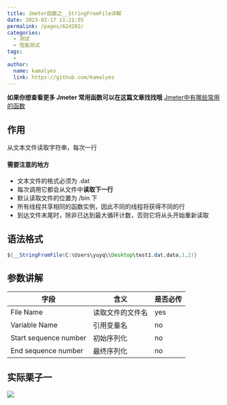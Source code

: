 ```yaml
---
title: Jmeter函数之__StringFromFile详解
date: 2023-02-17 11:21:55
permalink: /pages/62d202/
categories:
  - 测试
  - 性能测试
tags:
  - 
author: 
  name: kamalyes
  link: https://github.com/kamalyes
---
```

**如果你想查看更多 Jmeter 常用函数可以在这篇文章找找哦**
[Jmeter中有哪些常用的函数](./01.Jmeter中有哪些常用的函数.md)

作用
--

从文本文件读取字符串，每次一行

#### 需要注意的地方

*   文本文件的格式必须为 .dat 
*   每次调用它都会从文件中**读取下一行**
*   默认读取文件的位置为 /bin 下
*   所有线程共享相同的函数实例，因此不同的线程将获得不同的行
*   到达文件末尾时，除非已达到最大循环计数，否则它将从头开始重新读取

语法格式
----

```java
${__StringFromFile(C:\Users\yuyq\\Desktop\test1.dat,data,1,2)}
```

参数讲解
----

| 字段 | 含义 | 是否必传 |
| --- | --- | --- |
| File Name | 读取文件的文件名 | yes |
| Variable Name | 引用变量名 | no |
| Start sequence number | 初始序列化 | no |
| End sequence number | 最终序列化 | no |

实际栗子一
-----
![](https://cdn.jsdelivr.net/gh/kamalyes/image-bed@master/col/jmeter/1676602562892.jpg)

